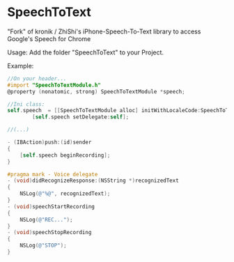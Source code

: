 SpeechToText
============

"Fork" of kronik / ZhiShi's iPhone-Speech-To-Text library to access Google's Speech for Chrome

Usage:
Add the folder "SpeechToText" to your Project.

Example:
```objective-c
//On your header...
#import "SpeechToTextModule.h"
@property (nonatomic, strong) SpeechToTextModule *speech;

//Ini class:
self.speech  = [[SpeechToTextModule alloc] initWithLocaleCode:SpeechToTextLocaleSpanish];
        [self.speech setDelegate:self];

//(...)

- (IBAction)push:(id)sender
{
    [self.speech beginRecording];
}

#pragma mark - Voice delegate
- (void)didRecognizeResponse:(NSString *)recognizedText
{
    NSLog(@"%@", recognizedText);
}
- (void)speechStartRecording
{
    NSLog(@"REC...");
}
- (void)speechStopRecording
{
    NSLog(@"STOP");
}
```